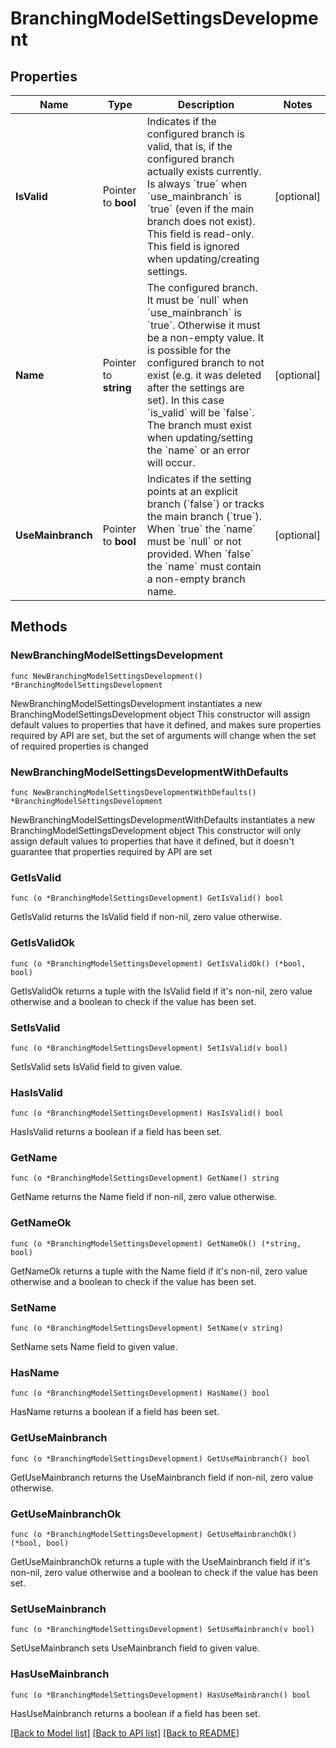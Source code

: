 # BranchingModelSettingsDevelopment

## Properties

Name | Type | Description | Notes
------------ | ------------- | ------------- | -------------
**IsValid** | Pointer to **bool** | Indicates if the configured branch is valid, that is, if the configured branch actually exists currently. Is always &#x60;true&#x60; when &#x60;use_mainbranch&#x60; is &#x60;true&#x60; (even if the main branch does not exist). This field is read-only. This field is ignored when updating/creating settings. | [optional] 
**Name** | Pointer to **string** | The configured branch. It must be &#x60;null&#x60; when &#x60;use_mainbranch&#x60; is &#x60;true&#x60;. Otherwise it must be a non-empty value. It is possible for the configured branch to not exist (e.g. it was deleted after the settings are set). In this case &#x60;is_valid&#x60; will be &#x60;false&#x60;. The branch must exist when updating/setting the &#x60;name&#x60; or an error will occur. | [optional] 
**UseMainbranch** | Pointer to **bool** | Indicates if the setting points at an explicit branch (&#x60;false&#x60;) or tracks the main branch (&#x60;true&#x60;). When &#x60;true&#x60; the &#x60;name&#x60; must be &#x60;null&#x60; or not provided. When &#x60;false&#x60; the &#x60;name&#x60; must contain a non-empty branch name. | [optional] 

## Methods

### NewBranchingModelSettingsDevelopment

`func NewBranchingModelSettingsDevelopment() *BranchingModelSettingsDevelopment`

NewBranchingModelSettingsDevelopment instantiates a new BranchingModelSettingsDevelopment object
This constructor will assign default values to properties that have it defined,
and makes sure properties required by API are set, but the set of arguments
will change when the set of required properties is changed

### NewBranchingModelSettingsDevelopmentWithDefaults

`func NewBranchingModelSettingsDevelopmentWithDefaults() *BranchingModelSettingsDevelopment`

NewBranchingModelSettingsDevelopmentWithDefaults instantiates a new BranchingModelSettingsDevelopment object
This constructor will only assign default values to properties that have it defined,
but it doesn't guarantee that properties required by API are set

### GetIsValid

`func (o *BranchingModelSettingsDevelopment) GetIsValid() bool`

GetIsValid returns the IsValid field if non-nil, zero value otherwise.

### GetIsValidOk

`func (o *BranchingModelSettingsDevelopment) GetIsValidOk() (*bool, bool)`

GetIsValidOk returns a tuple with the IsValid field if it's non-nil, zero value otherwise
and a boolean to check if the value has been set.

### SetIsValid

`func (o *BranchingModelSettingsDevelopment) SetIsValid(v bool)`

SetIsValid sets IsValid field to given value.

### HasIsValid

`func (o *BranchingModelSettingsDevelopment) HasIsValid() bool`

HasIsValid returns a boolean if a field has been set.

### GetName

`func (o *BranchingModelSettingsDevelopment) GetName() string`

GetName returns the Name field if non-nil, zero value otherwise.

### GetNameOk

`func (o *BranchingModelSettingsDevelopment) GetNameOk() (*string, bool)`

GetNameOk returns a tuple with the Name field if it's non-nil, zero value otherwise
and a boolean to check if the value has been set.

### SetName

`func (o *BranchingModelSettingsDevelopment) SetName(v string)`

SetName sets Name field to given value.

### HasName

`func (o *BranchingModelSettingsDevelopment) HasName() bool`

HasName returns a boolean if a field has been set.

### GetUseMainbranch

`func (o *BranchingModelSettingsDevelopment) GetUseMainbranch() bool`

GetUseMainbranch returns the UseMainbranch field if non-nil, zero value otherwise.

### GetUseMainbranchOk

`func (o *BranchingModelSettingsDevelopment) GetUseMainbranchOk() (*bool, bool)`

GetUseMainbranchOk returns a tuple with the UseMainbranch field if it's non-nil, zero value otherwise
and a boolean to check if the value has been set.

### SetUseMainbranch

`func (o *BranchingModelSettingsDevelopment) SetUseMainbranch(v bool)`

SetUseMainbranch sets UseMainbranch field to given value.

### HasUseMainbranch

`func (o *BranchingModelSettingsDevelopment) HasUseMainbranch() bool`

HasUseMainbranch returns a boolean if a field has been set.


[[Back to Model list]](../README.md#documentation-for-models) [[Back to API list]](../README.md#documentation-for-api-endpoints) [[Back to README]](../README.md)


